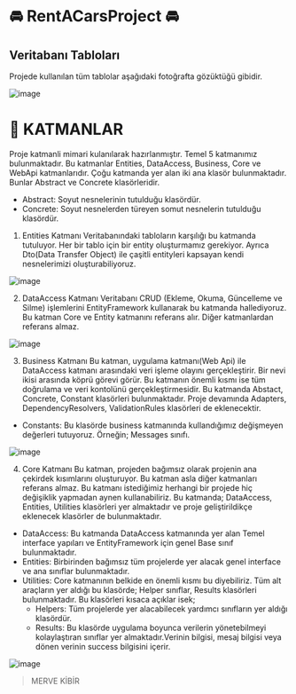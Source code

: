 # :oncoming_automobile: RentACarsProject :oncoming_automobile:
## Veritabanı Tabloları
Projede kullanılan tüm tablolar aşağıdaki fotoğrafta gözüktüğü gibidir.

![image](https://user-images.githubusercontent.com/68849047/158877772-a67f8ae2-e75c-4626-a1ce-8d108d9682d3.png)

# :herb: KATMANLAR
Proje katmanli mimari kulanılarak hazırlanmıştır. Temel 5 katmanımız bulunmaktadır. Bu katmanlar Entities, DataAccess, Business, Core ve WebApi katmanlarıdır.
Çoğu katmanda yer alan iki ana klasör bulunmaktadır. Bunlar Abstract ve Concrete klasörleridir.
- Abstract: Soyut nesnelerinin tutulduğu klasördür.
- Concrete: Soyut nesnelerden türeyen somut nesnelerin tutulduğu klasördür.

1. Entities Katmanı
Veritabanındaki tabloların karşılığı bu katmanda tutuluyor. Her bir tablo için bir entity oluşturmamız gerekiyor. Ayrıca Dto(Data Transfer Object) ile çaşitli entityleri kapsayan kendi nesnelerimizi oluşturabiliyoruz.

![image](https://user-images.githubusercontent.com/68849047/158879962-4a631259-6f72-4872-b27b-18d079b5453d.png)

2. DataAccess Katmanı
Veritabanı CRUD (Ekleme, Okuma, Güncelleme ve Silme) işlemlerini EntityFramework kullanarak bu katmanda hallediyoruz. Bu katman Core ve Entity katmanını referans alır. Diğer katmanlardan referans almaz.

![image](https://user-images.githubusercontent.com/68849047/158880018-1dfa8758-b72c-4743-9ef1-cdd2104ee5be.png)

3. Business Katmanı
Bu katman, uygulama katmanı(Web Api) ile DataAccess katmanı arasındaki veri işleme olayını gerçekleştirir. Bir nevi ikisi arasında köprü görevi görür. Bu katmanın önemli kısmı ise tüm doğrulama ve veri kontolünü gerçekleştirmesidir.
Bu katmanda Abstact, Concrete, Constant klasörleri bulunmaktadır. Proje devamında  Adapters, DependencyResolvers, ValidationRules klasörleri de eklenecektir.
  - Constants: Bu klasörde business katmanında kullandığımız değişmeyen değerleri tutuyoruz. Örneğin; Messages sınıfı.
  
![image](https://user-images.githubusercontent.com/68849047/158880179-49341802-1d30-44ef-8bc4-44d4b009ee2c.png)

4. Core Katmanı
Bu katman, projeden bağımsız olarak projenin ana çekirdek kısımlarını oluşturuyor. Bu katman asla diğer katmanları referans almaz. Bu katmanı istediğimiz herhangi bir projede hiç değişiklik yapmadan aynen kullanabiliriz.
Bu katmanda; DataAccess, Entities, Utilities klasörleri yer almaktadır ve proje geliştirildikçe eklenecek klasörler de bulunmaktadır.
  - DataAccess: Bu katmanda DataAccess katmanında yer alan Temel interface yapıları ve EntityFramework için genel Base sınıf bulunmaktadır.
  - Entities: Birbirinden bağımsız tüm projelerde yer alacak genel interface ve ana sınıflar bulunmaktadır.
  - Utilities: Core katmanının belkide en önemli kısmı bu diyebiliriz. Tüm alt araçların yer aldığı bu klasörde; Helper sınıflar, Results klasörleri bulunmaktadır. Bu klasörleri kısaca açıklar isek;
      - Helpers: Tüm projelerde yer alacabilecek yardımcı sınıfların yer aldığı klasördür.
      - Results: Bu klasörde uygulama boyunca verilerin yönetebilmeyi kolaylaştıran sınıflar yer almaktadır.Verinin bilgisi, mesaj bilgisi veya dönen verinin success bilgisini içerir.

![image](https://user-images.githubusercontent.com/68849047/158880123-8a4e1c68-fb10-4fae-a2d7-df6bc9cfd61f.png)

> MERVE KİBİR
